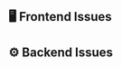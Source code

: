 ## 🖥️ Frontend Issues

<!-- AUTO-ISSUES-START -->
<!-- AUTO-ISSUES-END -->

## ⚙️ Backend Issues

<!-- AUTO-ISSUES-END -->
<!-- AUTO-ISSUES-START -->


